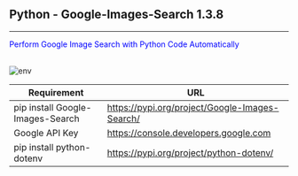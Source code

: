 ## Python - Google-Images-Search 1.3.8
---
<span style="color:blue">Perform Google Image Search with Python Code Automatically</span></br>
</br>


![env](Portfoli(1).png)

| Requirement | URL |
| ----------- | ----------- |
| pip install Google-Images-Search | https://pypi.org/project/Google-Images-Search/ |
| Google API Key | https://console.developers.google.com |
| pip install python-dotenv | https://pypi.org/project/python-dotenv/ |

